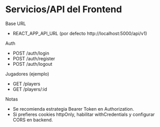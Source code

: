 # Servicios/API del Frontend

Base URL
- REACT_APP_API_URL (por defecto http://localhost:5000/api/v1)

Auth
- POST /auth/login
- POST /auth/register
- POST /auth/logout

Jugadores (ejemplo)
- GET /players
- GET /players/:id

Notas
- Se recomienda estrategia Bearer Token en Authorization.
- Si prefieres cookies httpOnly, habilitar withCredentials y configurar CORS en backend.
